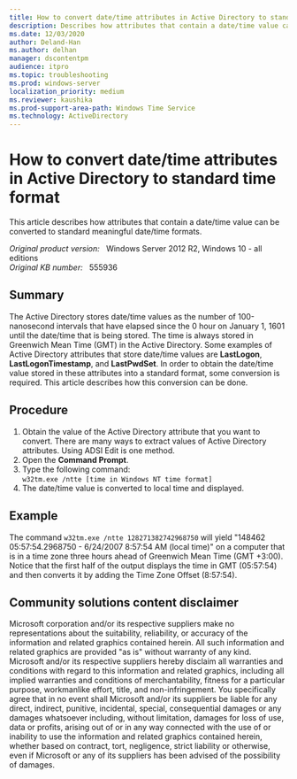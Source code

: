 ```yaml
---
title: How to convert date/time attributes in Active Directory to standard time format
description: Describes how attributes that contain a date/time value can be converted to standard meaningful date/time formats.
ms.date: 12/03/2020
author: Deland-Han
ms.author: delhan
manager: dscontentpm
audience: itpro
ms.topic: troubleshooting
ms.prod: windows-server
localization_priority: medium
ms.reviewer: kaushika
ms.prod-support-area-path: Windows Time Service
ms.technology: ActiveDirectory 
---
```

# How to convert date/time attributes in Active Directory to standard time format

This article describes how attributes that contain a date/time value can be converted to standard meaningful date/time formats.

_Original product version:_ &nbsp; Windows Server 2012 R2, Windows 10 - all editions  
_Original KB number:_ &nbsp; 555936

## Summary

The Active Directory stores date/time values as the number of 100-nanosecond intervals that have elapsed since the 0 hour on January 1, 1601 until the date/time that is being stored. The time is always stored in Greenwich Mean Time (GMT) in the Active Directory. Some examples of Active Directory attributes that store date/time values are **LastLogon**, **LastLogonTimestamp**, and **LastPwdSet**. In order to obtain the date/time value stored in these attributes into a standard format, some conversion is required. This article describes how this conversion can be done.

## Procedure

1. Obtain the value of the Active Directory attribute that you want to convert. There are many ways to extract values of Active Directory attributes. Using ADSI Edit is one method.
2. Open the **Command Prompt**.
3. Type the following command:  
    `w32tm.exe /ntte [time in Windows NT time format]`
4. The date/time value is converted to local time and displayed.

## Example

The command `w32tm.exe /ntte 128271382742968750` will yield "148462 05:57:54.2968750 - 6/24/2007 8:57:54 AM (local time)" on a computer that is in a time zone three hours ahead of Greenwich Mean Time (GMT +3:00). Notice that the first half of the output displays the time in GMT (05:57:54) and then converts it by adding the Time Zone Offset (8:57:54).

## Community solutions content disclaimer

Microsoft corporation and/or its respective suppliers make no representations about the suitability, reliability, or accuracy of the information and related graphics contained herein. All such information and related graphics are provided "as is" without warranty of any kind. Microsoft and/or its respective suppliers hereby disclaim all warranties and conditions with regard to this information and related graphics, including all implied warranties and conditions of merchantability, fitness for a particular purpose, workmanlike effort, title, and non-infringement. You specifically agree that in no event shall Microsoft and/or its suppliers be liable for any direct, indirect, punitive, incidental, special, consequential damages or any damages whatsoever including, without limitation, damages for loss of use, data or profits, arising out of or in any way connected with the use of or inability to use the information and related graphics contained herein, whether based on contract, tort, negligence, strict liability or otherwise, even if Microsoft or any of its suppliers has been advised of the possibility of damages.

